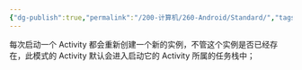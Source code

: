 ```yaml
---
{"dg-publish":true,"permalink":"/200-计算机/260-Android/Standard/","tags":["Android/Activity/启动模式"],"noteIcon":""}
---
```


每次启动一个 Activity 都会重新创建一个新的实例，不管这个实例是否已经存在，此模式的 Activity 默认会进入启动它的 Activity 所属的任务栈中；